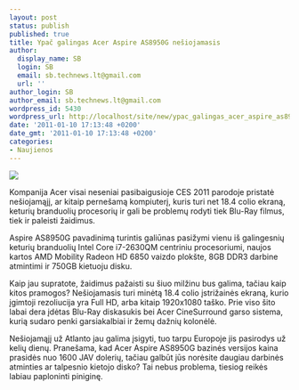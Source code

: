 ```yaml
---
layout: post
status: publish
published: true
title: Ypač galingas Acer Aspire AS8950G nešiojamasis
author:
  display_name: SB
  login: SB
  email: sb.technews.lt@gmail.com
  url: ''
author_login: SB
author_email: sb.technews.lt@gmail.com
wordpress_id: 5430
wordpress_url: http://localhost/site/new/ypac_galingas_acer_aspire_as8950g_nesiojamasis/
date: '2011-01-10 17:13:48 +0200'
date_gmt: '2011-01-10 17:13:48 +0200'
categories:
- Naujienos
---
```

<div class="imgright"><img src="http://technews.lt/upload/Acer_Aspire_AS8950G_Lft_1_610x455.jpg"  /></div>
<p>Kompanija Acer visai neseniai pasibaigusioje CES 2011 parodoje pristatė nešiojamąjį, ar kitaip pernešamą kompiuterį, kuris turi net 18.4 colio ekraną, keturių branduolių procesorių ir gali be problemų rodyti tiek Blu-Ray filmus, tiek ir paleisti žaidimus.</p>
<p>Aspire AS8950G pavadinimą turintis galiūnas pasižymi vienu iš galingesnių keturių branduolių Intel Core i7-2630QM centriniu procesoriumi, naujos kartos AMD Mobility Radeon HD 6850 vaizdo plokšte, 8GB DDR3 darbine atmintimi ir 750GB kietuoju disku.</p>
<p>Kaip jau supratote, žaidimus pažaisti su šiuo milžinu bus galima, tačiau kaip kitos pramogos? Nešiojamasis turi minėtą 18.4 colio įstrižainės ekraną, kurio įgimtoji rezoliucija yra Full HD, arba kitaip 1920x1080 taško. Prie viso šito labai dera įdėtas Blu-Ray diskasukis bei Acer CineSurround garso sistema, kurią sudaro penki garsiakalbiai ir žemų dažnių kolonėlė.</p>
<p>Nešiojamąjį už Atlanto jau galima įsigyti, tuo tarpu Europoje jis pasirodys už kelių dienų. Pranešama, kad Acer Aspire AS8950G bazinės versijos kaina prasidės nuo 1600 JAV dolerių, tačiau galbūt jūs norėsite daugiau darbinės atminties ar talpesnio kietojo disko? Tai nebus problema, tiesiog reikės labiau paploninti piniginę.<br /></p>
